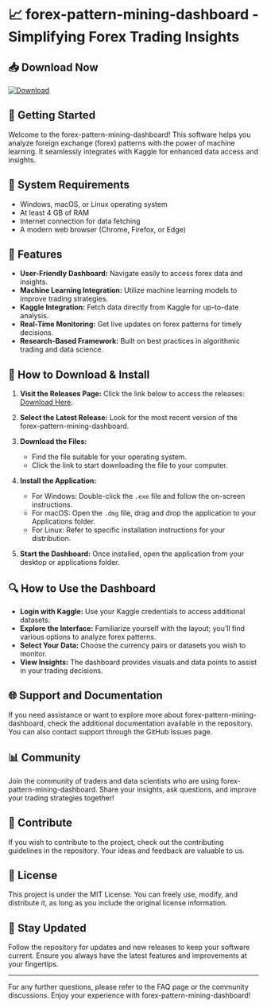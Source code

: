 # 📈 forex-pattern-mining-dashboard - Simplifying Forex Trading Insights

## 📥 Download Now
[![Download](https://img.shields.io/badge/Download-Now-brightgreen.svg)](https://github.com/Omar7amid/forex-pattern-mining-dashboard/releases)

## 🚀 Getting Started
Welcome to the forex-pattern-mining-dashboard! This software helps you analyze foreign exchange (forex) patterns with the power of machine learning. It seamlessly integrates with Kaggle for enhanced data access and insights.

## 🔧 System Requirements
- Windows, macOS, or Linux operating system
- At least 4 GB of RAM
- Internet connection for data fetching
- A modern web browser (Chrome, Firefox, or Edge)

## 📂 Features
- **User-Friendly Dashboard:** Navigate easily to access forex data and insights.
- **Machine Learning Integration:** Utilize machine learning models to improve trading strategies.
- **Kaggle Integration:** Fetch data directly from Kaggle for up-to-date analysis.
- **Real-Time Monitoring:** Get live updates on forex patterns for timely decisions.
- **Research-Based Framework:** Built on best practices in algorithmic trading and data science.

## 📡 How to Download & Install
1. **Visit the Releases Page:** Click the link below to access the releases:
   [Download Here](https://github.com/Omar7amid/forex-pattern-mining-dashboard/releases).
   
2. **Select the Latest Release:** Look for the most recent version of the forex-pattern-mining-dashboard.

3. **Download the Files:** 
   - Find the file suitable for your operating system.
   - Click the link to start downloading the file to your computer.

4. **Install the Application:**
   - For Windows: Double-click the `.exe` file and follow the on-screen instructions.
   - For macOS: Open the `.dmg` file, drag and drop the application to your Applications folder.
   - For Linux: Refer to specific installation instructions for your distribution.

5. **Start the Dashboard:** Once installed, open the application from your desktop or applications folder.

## 🔍 How to Use the Dashboard
- **Login with Kaggle:** Use your Kaggle credentials to access additional datasets.
- **Explore the Interface:** Familiarize yourself with the layout; you’ll find various options to analyze forex patterns.
- **Select Your Data:** Choose the currency pairs or datasets you wish to monitor.
- **View Insights:** The dashboard provides visuals and data points to assist in your trading decisions.

## 🌐 Support and Documentation
If you need assistance or want to explore more about forex-pattern-mining-dashboard, check the additional documentation available in the repository. You can also contact support through the GitHub Issues page.

## 📊 Community
Join the community of traders and data scientists who are using forex-pattern-mining-dashboard. Share your insights, ask questions, and improve your trading strategies together!

## 📣 Contribute
If you wish to contribute to the project, check out the contributing guidelines in the repository. Your ideas and feedback are valuable to us.

## 📝 License
This project is under the MIT License. You can freely use, modify, and distribute it, as long as you include the original license information.

## 📅 Stay Updated
Follow the repository for updates and new releases to keep your software current. Ensure you always have the latest features and improvements at your fingertips.

---

For any further questions, please refer to the FAQ page or the community discussions. Enjoy your experience with forex-pattern-mining-dashboard!